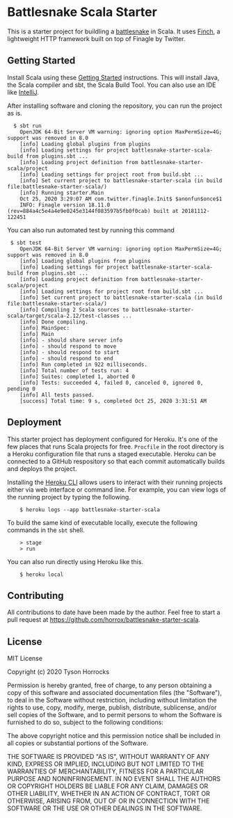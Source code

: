 # Battlesnake Scala Starter

This is a starter project for buildling a [battlesnake](https://play.battlesnake.com) in Scala. It uses
[Finch](https://github.com/finagle/finch), a lightweight HTTP framework built on top of Finagle by Twitter.

## Getting Started

Install Scala using these [Getting Started](https://docs.scala-lang.org/getting-started/index.html) instructions.
This will install Java, the Scala compiler and sbt, the Scala Build Tool. You can also use an IDE like
[IntelliJ](https://www.jetbrains.com/idea/).

After installing software and cloning the repository, you can run the project as is.
```shell script
  $ sbt run
    OpenJDK 64-Bit Server VM warning: ignoring option MaxPermSize=4G; support was removed in 8.0
    [info] Loading global plugins from plugins
    [info] Loading settings for project battlesnake-starter-scala-build from plugins.sbt ...
    [info] Loading project definition from battlesnake-starter-scala/project
    [info] Loading settings for project root from build.sbt ...
    [info] Set current project to battlesnake-starter-scala (in build file:battlesnake-starter-scala/)
    [info] Running starter.Main
    Oct 25, 2020 3:29:07 AM com.twitter.finagle.Init$ $anonfun$once$1
    INFO: Finagle version 18.11.0 (rev=884a4c5e4a4e9e0245e3144f083597b5fb0f0cab) built at 20181112-122451
```

You can also run automated test by running this command
```shell script
 $ sbt test
    OpenJDK 64-Bit Server VM warning: ignoring option MaxPermSize=4G; support was removed in 8.0
    [info] Loading global plugins from plugins
    [info] Loading settings for project battlesnake-starter-scala-build from plugins.sbt ...
    [info] Loading project definition from battlesnake-starter-scala/project
    [info] Loading settings for project root from build.sbt ...
    [info] Set current project to battlesnake-starter-scala (in build file:battlesnake-starter-scala/)
    [info] Compiling 2 Scala sources to battlesnake-starter-scala/target/scala-2.12/test-classes ...
    [info] Done compiling.
    [info] MainSpec:
    [info] Main
    [info] - should share server info
    [info] - should respond to move
    [info] - should respond to start
    [info] - should respond to end
    [info] Run completed in 922 milliseconds.
    [info] Total number of tests run: 4
    [info] Suites: completed 1, aborted 0
    [info] Tests: succeeded 4, failed 0, canceled 0, ignored 0, pending 0
    [info] All tests passed.
    [success] Total time: 9 s, completed Oct 25, 2020 3:31:51 AM
```
## Deployment

This starter project has deployment configured for Heroku. It's one of the few places that runs Scala projects
for free. `Procfile` in the root directory is a Heroku configuration file that runs a staged executable. Heroku
can be connected to a GitHub respository so that each commit automatically builds and deploys the project.

Installing the [Heroku CLI](https://devcenter.heroku.com/articles/heroku-cli) allows users to
interact with their running projects either via web interface or command line. For example, you can view logs
of the running project by typing the following.
```shell script
    $ heroku logs --app battlesnake-starter-scala
```

To build the same kind of executable locally, execute the following commands in the `sbt` shell.
```sbtshell
    > stage
    > run
```

You can also run directly using Heroku like this.
```shell script
    $ heroku local
```
## Contributing

All contributions to date have been made by the author. Feel free to start a pull request at
https://github.com/horrox/battlesnake-starter-scala.

## License

MIT License

Copyright (c) 2020 Tyson Horrocks

Permission is hereby granted, free of charge, to any person obtaining a copy
of this software and associated documentation files (the "Software"), to deal
in the Software without restriction, including without limitation the rights
to use, copy, modify, merge, publish, distribute, sublicense, and/or sell
copies of the Software, and to permit persons to whom the Software is
furnished to do so, subject to the following conditions:

The above copyright notice and this permission notice shall be included in all
copies or substantial portions of the Software.

THE SOFTWARE IS PROVIDED "AS IS", WITHOUT WARRANTY OF ANY KIND, EXPRESS OR
IMPLIED, INCLUDING BUT NOT LIMITED TO THE WARRANTIES OF MERCHANTABILITY,
FITNESS FOR A PARTICULAR PURPOSE AND NONINFRINGEMENT. IN NO EVENT SHALL THE
AUTHORS OR COPYRIGHT HOLDERS BE LIABLE FOR ANY CLAIM, DAMAGES OR OTHER
LIABILITY, WHETHER IN AN ACTION OF CONTRACT, TORT OR OTHERWISE, ARISING FROM,
OUT OF OR IN CONNECTION WITH THE SOFTWARE OR THE USE OR OTHER DEALINGS IN THE
SOFTWARE.